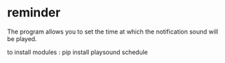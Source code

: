# reminder
 The program allows you to set the time at which the notification sound will be played.
 
 to install modules : pip install playsound schedule
